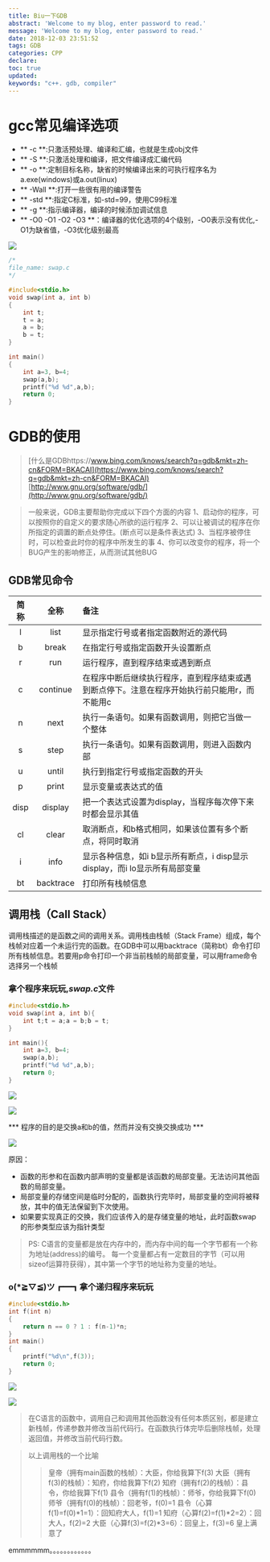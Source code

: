 ```yaml
---
title: Biu一下GDB
abstract: 'Welcome to my blog, enter password to read.'
message: 'Welcome to my blog, enter password to read.'
date: 2018-12-03 23:51:52
tags: GDB
categories: CPP
declare:
toc: true
updated:
keywords: "c++. gdb, compiler"
---
```


# gcc常见编译选项

- ** -c **:只激活预处理、编译和汇编，也就是生成obj文件
- ** -S **:只激活处理和编译，把文件编译成汇编代码
- ** -o **:定制目标名称，缺省的时候编译出来的可执行程序名为a.exe(windows)或a.out(linux)
- ** -Wall **:打开一些很有用的编译警告
- ** -std **:指定C标准，如-std=99，使用C99标准
- ** -g **:指示编译器，编译的时候添加调试信息
- ** -O0 -O1 -O2 -O3 **：编译器的优化选项的4个级别，-O0表示没有优化,-O1为缺省值，-O3优化级别最高

<!-- more -->

![](https://raw.githubusercontent.com/yeshan333/blog_images/master/%E5%BD%95%E5%88%B6_2018_12_03_20_11_09_554.gif)

```c
/*
file_name: swap.c
*/

#include<stdio.h>
void swap(int a, int b)
{
	int t;
	t = a;
	a = b;
	b = t;
}

int main()
{
    int a=3, b=4;
	swap(a,b);
	printf("%d %d",a,b);
	return 0;
}
```

# GDB的使用

>[什么是GDBhttps://www.bing.com/knows/search?q=gdb&mkt=zh-cn&FORM=BKACAI](https://www.bing.com/knows/search?q=gdb&mkt=zh-cn&FORM=BKACAI)
>[http://www.gnu.org/software/gdb/](http://www.gnu.org/software/gdb/)

>一般来说，GDB主要帮助你完成以下四个方面的内容
>1、启动你的程序，可以按照你的自定义的要求随心所欲的运行程序
>2、可以让被调试的程序在你所指定的调置的断点处停住。(断点可以是条件表达式)
>3、当程序被停住时，可以检查此时你的程序中所发生的事
>4、你可以改变你的程序，将一个BUG产生的影响修正，从而测试其他BUG


## GDB常见命令

|简称|全称|备注|
|:--:|:--:|:--|
|l|list|显示指定行号或者指定函数附近的源代码|
|b|break|在指定行号或指定函数开头设置断点|
|r|run|运行程序，直到程序结束或遇到断点|
|c|continue|在程序中断后继续执行程序，直到程序结束或遇到断点停下。注意在程序开始执行前只能用r，而不能用c|
|n|next|执行一条语句。如果有函数调用，则把它当做一个整体|
|s|step|执行一条语句。如果有函数调用，则进入函数内部|
|u|until|执行到指定行号或指定函数的开头|
|p|print|显示变量或表达式的值|
|disp|display|把一个表达式设置为display，当程序每次停下来时都会显示其值|
|cl|clear|取消断点，和b格式相同，如果该位置有多个断点，将同时取消|
|i|info|显示各种信息，如i b显示所有断点，i disp显示display，而i lo显示所有局部变量|
|bt|backtrace|打印所有栈帧信息|


## 调用栈（Call Stack）

调用栈描述的是函数之间的调用关系。调用栈由栈帧（Stack Frame）组成，每个栈帧对应着一个未运行完的函数。在GDB中可以用backtrace（简称bt）命令打印所有栈帧信息。若要用p命令打印一个非当前栈帧的局部变量，可以用frame命令选择另一个栈帧

### 拿个程序来玩玩,***swap.c***文件

```c
#include<stdio.h>
void swap(int a, int b){
	int t;t = a;a = b;b = t;
}

int main(){
    int a=3, b=4;
	swap(a,b);
	printf("%d %d",a,b);
	return 0;
}
```

![](https://raw.githubusercontent.com/yeshan333/blog_images/master/001.png)

![](https://raw.githubusercontent.com/yeshan333/blog_images/master/002.png)

*** 程序的目的是交换a和b的值，然而并没有交换交换成功 ***

![](https://raw.githubusercontent.com/yeshan333/blog_images/master/003.png)

原因：

- 函数的形参和在函数内部声明的变量都是该函数的局部变量。无法访问其他函数的局部变量。
- 局部变量的存储空间是临时分配的，函数执行完毕时，局部变量的空间将被释放，其中的值无法保留到下次使用。
- 如果要实现真正的交换，我们应该传入的是存储变量的地址，此时函数swap的形参类型应该为指针类型

>PS:
>C语言的变量都是放在内存中的，而内存中间的每一个字节都有一个称为地址(address)的编号。
>每一个变量都占有一定数目的字节（可以用sizeof运算符获得），其中第一个字节的地址称为变量的地址。

### o(*≧▽≦)ツ┏━┓拿个递归程序来玩玩

```c
#include<stdio.h>
int f(int n)
{
	return n == 0 ? 1 : f(n-1)*n;
}
int main()
{
	printf("%d\n",f(3));
	return 0;
}

```

![](https://raw.githubusercontent.com/yeshan333/blog_images/master/004.png)

![](https://raw.githubusercontent.com/yeshan333/blog_images/master/005.png)

>在C语言的函数中，调用自己和调用其他函数没有任何本质区别，都是建立新栈帧，传递参数并修改当前代码行。在函数执行体完毕后删除栈帧，处理返回值，并修改当前代码行数。

>以上调用栈的一个比喻
>>皇帝（拥有main函数的栈帧）：大臣，你给我算下f(3)
>>大臣（拥有f(3)的栈帧）：知府，你给我算下f(2)
>>知府（拥有f(2)的栈帧）：县令，你给我算下f(1)
>>县令（拥有f(1)的栈帧）：师爷，你给我算下f(0)
>>师爷（拥有f(0)的栈帧）：回老爷，f(0)=1
>>县令（心算f(1)=f(0)*1=1）：回知府大人，f(1)=1
>>知府（心算f(2)=f(1)*2=2）：回大人，f(2)=2
>>大臣（心算f(3)=f(2)*3=6）：回皇上，f(3)=6
>>皇上满意了

emmmmmm。。。。。。。。。。。。

